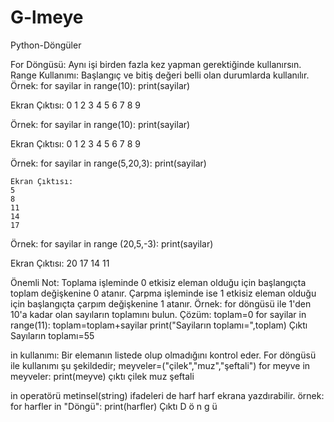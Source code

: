 # G-lmeye
Python-Döngüler

For Döngüsü: Aynı işi birden fazla kez yapman gerektiğinde kullanırsın.
Range Kullanımı: Başlangıç ve bitiş değeri belli olan durumlarda kullanılır.
Örnek:
for sayilar in range(10):
 print(sayilar)

Ekran Çıktısı:
0
1
2
3
4
5
6
7
8
9

Örnek:
for sayilar in range(10):
  print(sayilar)
  
  Ekran Çıktısı:
  0
  1
  2
  3
  4
  5
  6
  7
  8
  9
  
  Örnek:
  for sayilar in range(5,20,3):
    print(sayilar)
    
    Ekran Çıktısı:
    5
    8
    11
    14
    17
    
Örnek:
for sayilar in range (20,5,-3):
  print(sayilar)

Ekran Çıktısı:
20
17
14
11

Önemli Not: Toplama işleminde 0 etkisiz eleman olduğu için başlangıçta toplam değişkenine 0 atanır. Çarpma işleminde ise 1 etkisiz eleman olduğu için başlangıçta çarpım değişkenine 1 atanır.
Örnek:
for döngüsü ile 1'den 10'a kadar olan sayıların toplamını bulun.
Çözüm:
toplam=0
for sayilar in range(11):
  toplam=toplam+sayilar
print("Sayiların toplamı=",toplam)
Çıktı
Sayıların toplamı=55

in kullanımı: Bir elemanın listede olup olmadığını kontrol eder. For döngüsü ile kullanımı şu şekildedir;
meyveler=("çilek","muz","şeftali")
for meyve in meyveler:
  print(meyve)
çıktı
çilek
muz
şeftali

in operatörü metinsel(string) ifadeleri de harf harf ekrana yazdırabilir.
örnek:
for harfler in "Döngü":
  print(harfler)
Çıktı
D
ö
n
g
ü

